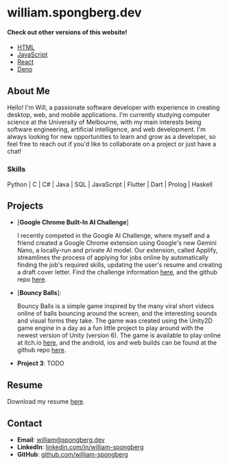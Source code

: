# william.spongberg.dev

#### Check out other versions of this website!

- [HTML](html/index.html)
- [JavaScript](js/index.html)
- [React](react/index.html)
- [Deno](deno/index.html)

## About Me

Hello! I'm Will, a passionate software developer with experience in creating desktop, web, and mobile applications. I'm currently studying computer science at the University of Melbourne, with my main interests being software engineering, artificial intelligence, and web development. I'm always looking for new opportunities to learn and grow as a developer, so feel free to reach out if you'd like to collaborate on a project or just have a chat!

### Skills

Python | C | C# | Java | SQL | JavaScript | Flutter | Dart | Prolog | Haskell

## Projects

- [**Google Chrome Built-In AI Challenge**]

  I recently competed in the Google AI Challenge, where myself and a friend created a Google Chrome extension using Google's new Gemini Nano, a locally-run and private AI model. Our extension, called Applify, streamlines the process of applying for jobs online by automatically finding the job's required skills, updating the user's resume and creating a draft cover letter. Find the challenge information [here](https://googlechromeai.devpost.com/), and the github repo [here](https://github.com/Chillerbag/Applyify).

- [**Bouncy Balls**]:

  Bouncy Balls is a simple game inspired by the many viral short videos online of balls bouncing around the screen, and the interesting sounds and visual forms they take. The game was created using the Unity2D game engine in a day as a fun little project to play around with the newest version of Unity (version 6). The game is available to play online at itch.io [here](https://wspongberg.itch.io/bouncy-balls), and the android, ios and web builds can be found at the github repo [here](https://github.com/william-spongberg/BouncyBalls).

- **Project 3**: TODO

## Resume

Download my resume [here](William_Spongberg_Resume_2024.pdf).

## Contact

- **Email**: [william@spongberg.dev](mailto:william@spongberg.dev)
- **LinkedIn**: [linkedin.com/in/william-spongberg](https://www.linkedin.com/in/william-spongberg)
- **GitHub**: [github.com/william-spongberg](https://github.com/william-spongberg)
